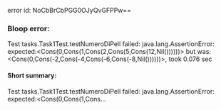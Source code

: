 error id: NoCbBrCbPGG0OJyQvGFPPw==
### Bloop error:

Test tasks.Task1Test.testNumeroDiPell failed: java.lang.AssertionError: expected:<Cons(0,Cons(1,Cons(2,Cons(5,Cons(12,Nil())))))> but was:<Cons(0,Cons(-2,Cons(-4,Cons(-6,Cons(-8,Nil())))))>, took 0.076 sec
#### Short summary: 

Test tasks.Task1Test.testNumeroDiPell failed: java.lang.AssertionError: expected:<Cons(0,Cons(1,Cons...